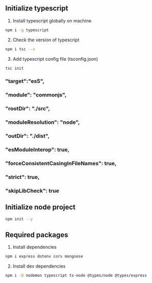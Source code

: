 ## Initialize typescript

1. Install typescript globally on machine

```sh
npm i -g typescript
```
2. Check the version of typescript

```sh 
npm i tsc --v
```

3. Add typescript config file (tsconfig.json)

```sh
tsc init
```
### "target":"es5",
### "module": "commonjs",
### "rootDir": "./src",
### "moduleResolution": "node",
### "outDir": "./dist",
### "esModuleInterop": true,
### "forceConsistentCasingInFileNames": true,
### "strict": true, 
### "skipLibCheck": true

## Initialize node project

```sh
npm init --y
```

## Required packages

1. Install dependencies

```sh
npm i express dotenv cors mongoose
```

2. Install dev dependencies

```sh
npm i -D nodemon typescript ts-node @types/node @types/express
```

